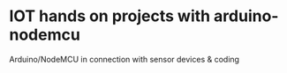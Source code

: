 # IOT hands on projects with arduino-nodemcu
Arduino/NodeMCU in connection with sensor devices &amp; coding
